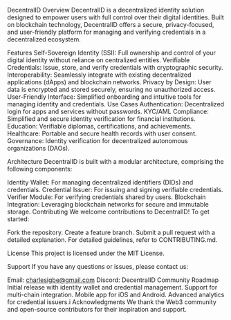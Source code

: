 DecentralID
Overview
DecentralID is a decentralized identity solution designed to empower users with full control over their digital identities. Built on blockchain technology, DecentralID offers a secure, privacy-focused, and user-friendly platform for managing and verifying credentials in a decentralized ecosystem.

Features
Self-Sovereign Identity (SSI): Full ownership and control of your digital identity without reliance on centralized entities.
Verifiable Credentials: Issue, store, and verify credentials with cryptographic security.
Interoperability: Seamlessly integrate with existing decentralized applications (dApps) and blockchain networks.
Privacy by Design: User data is encrypted and stored securely, ensuring no unauthorized access.
User-Friendly Interface: Simplified onboarding and intuitive tools for managing identity and credentials.
Use Cases
Authentication: Decentralized login for apps and services without passwords.
KYC/AML Compliance: Simplified and secure identity verification for financial institutions.
Education: Verifiable diplomas, certifications, and achievements.
Healthcare: Portable and secure health records with user consent.
Governance: Identity verification for decentralized autonomous organizations (DAOs).

Architecture
DecentralID is built with a modular architecture, comprising the following components:

Identity Wallet: For managing decentralized identifiers (DIDs) and credentials.
Credential Issuer: For issuing and signing verifiable credentials.
Verifier Module: For verifying credentials shared by users.
Blockchain Integration: Leveraging blockchain networks for secure and immutable storage.
Contributing
We welcome contributions to DecentralID! To get started:

Fork the repository.
Create a feature branch.
Submit a pull request with a detailed explanation.
For detailed guidelines, refer to CONTRIBUTING.md.

License
This project is licensed under the MIT License.

Support
If you have any questions or issues, please contact us:

Email: charlesigbe@gmail.com
Discord: DecentralID Community
Roadmap
 Initial release with identity wallet and credential management.
 Support for multi-chain integration.
 Mobile app for iOS and Android.
 Advanced analytics for credential issuers.i
Acknowledgments
We thank the Web3 community and open-source contributors for their inspiration and support.

